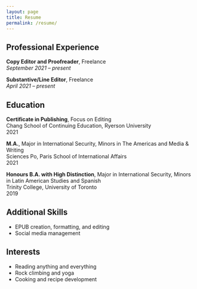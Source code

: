 ```yaml
---
layout: page
title: Resume
permalink: /resume/
---
```


## Professional Experience

**Copy Editor and Proofreader**, Freelance  
_September 2021 – present_

**Substantive/Line Editor**, Freelance  
_April 2021 – present_

## Education

**Certificate in Publishing**, Focus on Editing  
Chang School of Continuing Education, Ryerson University  
2021 

**M.A.**, Major in International Security, Minors in The Americas and Media & Writing  
Sciences Po, Paris School of International Affairs  
2021

**Honours B.A. with High Distinction**, Major in International Security, Minors in Latin American Studies and Spanish  
Trinity College, University of Toronto  
2019

## Additional Skills
- EPUB creation, formatting, and editing
- Social media management

## Interests
- Reading anything and everything
- Rock climbing and yoga
- Cooking and recipe development
